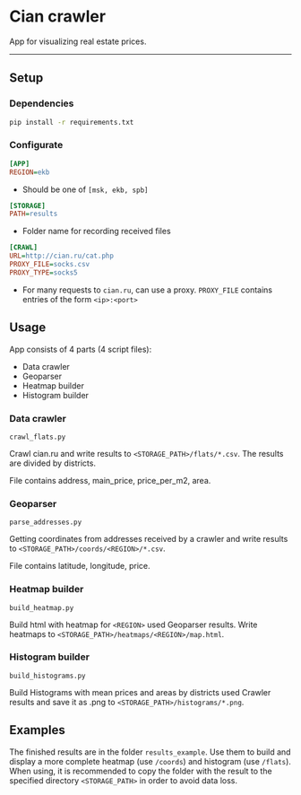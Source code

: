 # Cian crawler

App for visualizing real estate prices.
<hr/>

## Setup

### Dependencies

```bash
pip install -r requirements.txt
```

### Configurate
```ini
[APP]
REGION=ekb
```
- Should be one of `[msk, ekb, spb]`

```ini
[STORAGE]
PATH=results 
```
- Folder name for recording received files
```ini
[CRAWL]
URL=http://cian.ru/cat.php
PROXY_FILE=socks.csv
PROXY_TYPE=socks5
```
- For many requests to `cian.ru`, can use a proxy. `PROXY_FILE` contains entries of the form `<ip>:<port>`


## Usage

App consists of 4 parts (4 script files):

- Data crawler
- Geoparser
- Heatmap builder
- Histogram builder


### Data crawler

```
crawl_flats.py
```

Crawl cian.ru and write results to `<STORAGE_PATH>/flats/*.csv`. The results are divided by districts.

File contains address, main_price, price_per_m2, area.


### Geoparser

```
parse_addresses.py
```
Getting coordinates from addresses received by a crawler and write results to `<STORAGE_PATH>/coords/<REGION>/*.csv`.

File contains latitude, longitude, price.

### Heatmap builder

```
build_heatmap.py
```

Build html with heatmap for `<REGION>` used Geoparser results. Write heatmaps to `<STORAGE_PATH>/heatmaps/<REGION>/map.html`.

### Histogram builder

```
build_histograms.py
```

Build Histograms with mean prices and areas by districts used Crawler results and save it as .png to `<STORAGE_PATH>/histograms/*.png`.

## Examples

The finished results are in the folder `results_example`. Use them to build and display a more complete heatmap (use `/coords`) and histogram (use `/flats`). When using, it is recommended to copy the folder with the result to the specified directory `<STORAGE_PATH>` in order to avoid data loss.